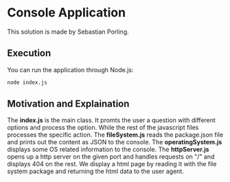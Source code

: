# Console Application

This solution is made by Sebastian Porling.

## Execution

You can run the application through Node.js:

```bash
node index.js
```

## Motivation and Explaination

The **index.js** is the main class. It promts the user a question with different options and process the option. While the rest of the javascript files processes the specific action. The **fileSystem.js** reads the package.json file and prints out the content as JSON to the console. The **operatingSystem.js** displays some OS related information to the console.
The **httpServer.js** opens up a http server on the given port and handles requests on "/" and displays 404 on the rest. We display a html page by reading it with the file system package and returning the html data to the user agent.